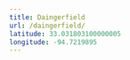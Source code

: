 ```yaml
---
title: Daingerfield
url: /daingerfield/
latitude: 33.031803100000005
longitude: -94.7219895
---
```


